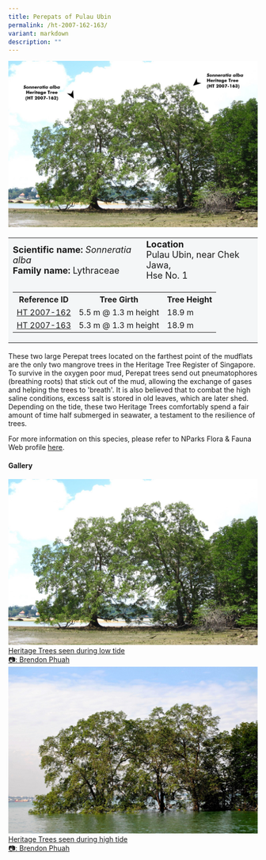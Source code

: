 ```yaml
---
title: Perepats of Pulau Ubin
permalink: /ht-2007-162-163/
variant: markdown
description: ""
---
```

<div class="isomer-image-wrapper">
<img src="/images/Heritage_trees_photos/sonalb_ht2007-162-163_annt.jpg">
</div><table style="minWidth: 100px; font-size: 18px; background: #F4F6F7">
<tbody><tr>
<td rowspan="1" colspan="1">
<strong>Scientific name:</strong> <em>Sonneratia alba</em> 
<br><strong>Family name:</strong> Lythraceae
</td>
<td rowspan="1" colspan="1">
<strong>Location</strong>
<br>Pulau Ubin, near Chek Jawa,<br>Hse No. 1
</td>
</tr>
<tr><td rowspan="1" colspan="3">
<table style="minWidth: 100px; font-size: 16px; border: #000;">
<tbody>
<tr>
 <th>Reference ID</th>
 <th>Tree Girth</th>
 <th>Tree Height</th>
</tr>
<tr>
 <td><a href="https://www.onemap.gov.sg/?lat=1.4073399999964449&amp;lng=103.98852599999908">HT 2007-162</a></td>
 <td>5.5 m @ 1.3 m height</td>
 <td>18.9 m</td>
</tr>
<tr>
 <td><a href="https://www.onemap.gov.sg/?lat=1.4073610000024859&amp;lng=103.98829199999919">HT 2007-163</a></td>
 <td>5.3 m @ 1.3 m height</td>
 <td>18.9 m</td>
</tr></tbody>
</table></td></tr></tbody></table>
<p>These two large Perepat trees located on the farthest point of the mudflats are the only two mangrove trees in the Heritage Tree Register of Singapore. To survive in the oxygen poor mud, Perepat trees send out pneumatophores (breathing roots) that stick out of the mud, allowing the exchange of gases and helping the trees to 'breath'. It is also believed that to combat the high saline conditions, excess salt is stored in old leaves, which are later shed. Depending on the tide, these two Heritage Trees comfortably spend a fair amount of time half submerged in seawater, a testament to the resilience of trees.

</p><p>For more information on this species, please refer to NParks Flora &amp; Fauna Web profile <a href="https://www.nparks.gov.sg/florafaunaweb/flora/4/7/4739">here</a>.</p>

<h4><b>Gallery</b></h4>
<div class="isomer-card-grid">
<a href="/images/Heritage_trees_photos/sonalb_ht2007-162-163_habit.jpg" class="isomer-card">
<div class="isomer-card-image">
<div class="isomer-image-wrapper"><img src="/images/Heritage_trees_photos/sonalb_ht2007-162-163_habit.jpg"></div></div>
<div class="isomer-card-body"><div class="isomer-card-description">Heritage Trees seen during low tide<br>📷: Brendon Phuah</div></div></a>
	
<a href="/images/Heritage_trees_photos/sonalb_ht2007-162-163_water.jpg" class="isomer-card">
<div class="isomer-card-image">
<div class="isomer-image-wrapper"><img src="/images/Heritage_trees_photos/sonalb_ht2007-162-163_water.jpg"></div></div>
<div class="isomer-card-body"><div class="isomer-card-description">Heritage Trees seen during high tide<br>📷: Brendon Phuah

</div></div></a></div>